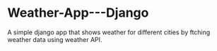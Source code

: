# Weather-App---Django
A simple django app that shows weather for different cities by ftching weather data using weather API.
